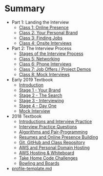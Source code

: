 # Summary

<!--* 
[Job Ready Checklist](2019-summer/job-ready-checklist.md)
-->
* Part 1: Landing the Interview
  * [Class 1: Online Presence](2019-summer/1-online-presence.md)
  * [Class 2: Your Personal Brand](2019-summer/2-personal-brand.md)
  * [Class 3: Finding Jobs](2019-summer/3-job-search.md)
  * [Class 4: Onsite Interviews](2019-summer/6-whiteboarding.md)
* Part 2: The Interview Process
  * [Stages of the Interview Process](2019-summer/interview-process.md)
  * [Class 5: Networking](2019-summer/4-networking.md)
  * [Class 6: Phone Interviews](2019-summer/5-phone-interview.md)
  * [Class 7: Job Offers / Project Demos](2019-summer/7-job-offer.md)
  * [Class 8: Mock Interviews](2019-summer/8-mock-interview.md)
* Early 2019 Textbook
  * [Introduction](lessons/INTRODUCTION.md)
  * [Stage 1 - Your Brand](lessons/BRANDING.md)
  * [Stage 2 - The Search](lessons/SEARCH.md)
  * [Stage 3 - Interviewing](lessons/INTERVIEWING.md)
  * [Stage 4 - Day One](lessons/DAYONE.md)
  * [Mock Interview](lessons/MOCKINTERVIEW.md)
* 2018 Textbook
  * [Introductions and Interview Practice](lessons/INTRODUCTIONS.md)
  * [Interview Practice Questions](lessons/PRACTICEQUESTIONS.md)
  * [Algorithms and Pair-Programming](lessons/ALGORITHMSPAIRPROGRAMMING.md)
  * [Resumes and Online Presence Building](lessons/RESUMESONLINE.md)
  * [Git, GitHub and Class Repository](lessons/GITHUB.md)
  * [AWS and Personal Domain Hosting](lessons/AWSHOSTING.md)
  * [AWS Hosting & Whiteboard](lessons/WHITEBOARDING.md)
  * [Take Home Code Challenges](lessons/TAKEHOME.md)
  * [Bowling and Boards](lessons/WHITEBOARDING2.md)
* [profile-template.md](lessons/profile-template.md)
